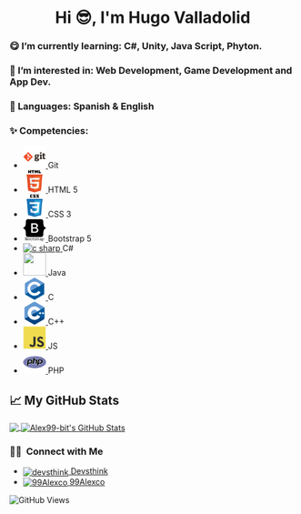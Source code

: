<h1 align="center">Hi 😎, I'm Hugo Valladolid</h1>

### 😋 I’m currently learning: C#, Unity, Java Script, Phyton.

### 👀 I’m interested in: Web Development, Game Development and App Dev.

### 📣 Languages: Spanish & English

### ✨ Competencies: 
- <a href="https://git-scm.com/" target="_blank" rel="noreferrer"> <img src="https://raw.githubusercontent.com/devicons/devicon/master/icons/git/git-original-wordmark.svg" alt="mysql" width="40" height="40"/> </a> Git <br>
- <a href="https://www.w3schools.com/html/default.asp" target="_blank" rel="noreferrer"> <img src="https://raw.githubusercontent.com/devicons/devicon/master/icons/html5/html5-original-wordmark.svg" alt="html5" width="40" height="40"/> </a> HTML 5 <br>
- <a href="https://www.w3schools.com/css/default.asp" target="_blank" rel="noreferrer"> <img src="https://raw.githubusercontent.com/devicons/devicon/master/icons/css3/css3-original-wordmark.svg" alt="mysql" width="40" height="40"/> </a> CSS 3<br>
- <a href="https://getbootstrap.com" target="_blank" rel="noreferrer"> <img src="https://raw.githubusercontent.com/devicons/devicon/master/icons/bootstrap/bootstrap-plain-wordmark.svg" alt="bootstrap" width="40" height="40"/> </a> Bootstrap 5  <br>
- <a href="https://csharp.com/" target="_blank" rel="noreferrer"> <img src="https://cdn.jsdelivr.net/gh/devicons/devicon/icons/csharp/csharp-original.svg" alt="c sharp" width="40" height="40"/> </a> C# <br>
- <a href="https://www.java.com/" target="_blank" rel="noreferrer"> <img src="https://cdn.jsdelivr.net/gh/devicons/devicon/icons/java/java-original-wordmark.svg" width="40" height="40"/> </a> Java <br>
- <a href="https://www.cprogramming.com/" target="_blank" rel="noreferrer"> <img src="https://raw.githubusercontent.com/devicons/devicon/master/icons/c/c-original.svg" alt="c" width="40" height="40"/> </a> C  <br>
- <a href="https://www.w3schools.com/cpp/" target="_blank" rel="noreferrer"> <img src="https://raw.githubusercontent.com/devicons/devicon/master/icons/cplusplus/cplusplus-original.svg" alt="cplusplus" width="40" height="40"/> </a> C++  <br>
- <a href="https://developer.mozilla.org/en-US/docs/Web/JavaScript" target="_blank" rel="noreferrer"> <img src="https://raw.githubusercontent.com/devicons/devicon/master/icons/javascript/javascript-original.svg" alt="javascript" width="40" height="40"/> </a> JS <br>
- <a href="https://www.php.net" target="_blank" rel="noreferrer"> <img src="https://raw.githubusercontent.com/devicons/devicon/master/icons/php/php-original.svg" alt="php" width="40" height="40"/> </a> PHP 
  
 
## &#x1f4c8; My GitHub Stats


<a href="https://github.com/Alex99-bit/Alex99-bit">
  <img align="center" src="https://github-readme-stats.vercel.app/api/top-langs/?username=Alex99-bit&title_color=cb6ce6&text_color=c9cacc&icon_color=2bbc8a&bg_color=1d1f21"/>
</a>

<a href="https://github.com/Alex99-bit/Alex99-bit">
  <img align="center" src="https://github-readme-stats.vercel.app/api?username=Alex99-bit&show_icons=true&line_height=27&count_private=true&title_color=cb6ce6&text_color=c9cacc&icon_color=2bbc8a&bg_color=1d1f21" alt="Alex99-bit's GitHub Stats" />
</a>

<!--- [![trophy](https://github-profile-trophy.vercel.app/?username=josuegarza42&theme=gruvbox&row=1&column=7)](https://github.com/ryo-ma/github-profile-trophy) -->

### 🤝🏻 &nbsp;Connect with Me
- <a href="https://github.com/Devsthink" target="blank"><img align="center" src="https://raw.githubusercontent.com/rahuldkjain/github-profile-readme-generator/master/src/images/icons/Social/github.svg" alt="devsthink" height="30" width="40" /> Devsthink </a>
- <a href="https://twitter.com" target="blank"><img align="center" src="https://raw.githubusercontent.com/rahuldkjain/github-profile-readme-generator/master/src/images/icons/Social/twitter.svg" alt="99Alexco" height="30" width="40" /> 99Alexco </a>
 
 ![GitHub Views](https://komarev.com/ghpvc/?username=Alex99-bit&color=9046cf)
